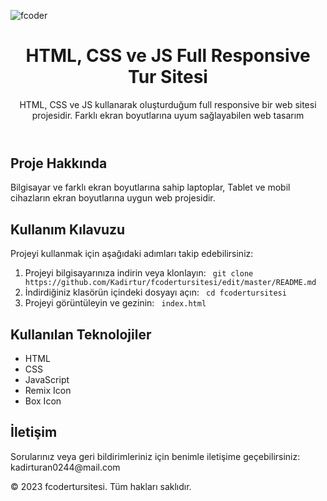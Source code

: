 ![fcoder](https://github.com/Kadirtur/fcodertursitesi/assets/139813583/145f149a-4983-4994-a7d7-e37fac4c1c27)

<!DOCTYPE html>
<html lang="en">
<head>
    <meta charset="UTF-8">
    <meta name="viewport" content="width=device-width, initial-scale=1.0">
</head>
<body>
    <header>
        <h1>HTML, CSS ve JS Full Responsive Tur Sitesi</h1>
        <p>HTML, CSS ve JS kullanarak oluşturduğum full responsive bir web sitesi projesidir. Farklı ekran boyutlarına uyum sağlayabilen web tasarım</p>
    </header>
    <div class="container">
        <h2>Proje Hakkında</h2>
        <p>Bilgisayar ve farklı ekran boyutlarına sahip laptoplar, Tablet ve mobil cihazların ekran boyutlarına uygun web projesidir. </p>
        <h2>Kullanım Kılavuzu</h2>
        <p>Projeyi kullanmak için aşağıdaki adımları takip edebilirsiniz:</p>
        <ol>
            <li>Projeyi bilgisayarınıza indirin veya klonlayın: <code> git clone https://github.com/Kadirtur/fcodertursitesi/edit/master/README.md </code></li>
            <li>İndirdiğiniz klasörün içindeki dosyayı açın: <code> cd fcodertursitesi</code></li>
            <li>Projeyi görüntüleyin ve gezinin: <code> index.html</code></li>
        </ol>
        <h2>Kullanılan Teknolojiler</h2>
        <ul>
            <li>HTML</li>
            <li>CSS</li>
            <li>JavaScript</li>
            <li>Remix Icon</li>
            <li>Box Icon</li>
        </ul>
        <h2>İletişim</h2>
        <p>Sorularınız veya geri bildirimleriniz için benimle iletişime geçebilirsiniz: kadirturan0244@mail.com</p>
    </div>
    <footer>
        <p>&copy; 2023 fcodertursitesi. Tüm hakları saklıdır.</p>
    </footer>
</body>

</html>






